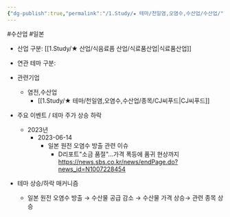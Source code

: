 ```yaml
---
{"dg-publish":true,"permalink":"/1.Study/★ 테마/천일염,오염수,수산업/수산업/","created":"2023-06-14T14:54:26.006+09:00","updated":"2025-06-26T17:39:21.733+09:00"}
---
```


#수산업 #일본 


- 산업 구분: [[1.Study/★ 산업/식음료픔 산업/식료품산업\|식료품산업]]


- 연관 테마 구분:


- 관련기업
	- 염전,수산업
		- [[1.Study/★ 테마/천일염,오염수,수산업/종목/CJ씨푸드\|CJ씨푸드]]


- 주요 이벤트 / 테마 주가 상승 하락
	- 2023년
		- 2023-06-14
			- 일본 원전 오염수 방출 관련 이슈
				- D리포트"소금 품절"…가격 폭등에 품귀 현상까지  https://news.sbs.co.kr/news/endPage.do?news_id=N1007228454


- 테마 상승/하락 매커니즘
	-  일본 원전 오염수 방출 → 수산물 공급 감소 → 수산물 가격 상승→ 관련 종목 상승  
